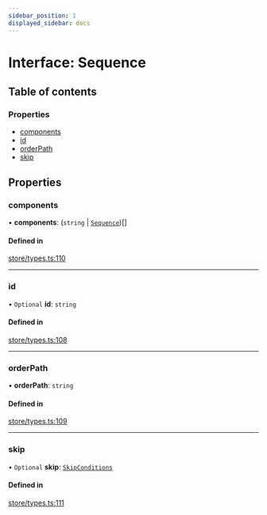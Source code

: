```yaml
---
sidebar_position: 1
displayed_sidebar: docs
---
```


# Interface: Sequence

## Table of contents

### Properties

- [components](Sequence.md#components)
- [id](Sequence.md#id)
- [orderPath](Sequence.md#orderpath)
- [skip](Sequence.md#skip)

## Properties

### components

• **components**: (`string` \| [`Sequence`](Sequence.md))[]

#### Defined in

[store/types.ts:110](https://github.com/revisit-studies/study/blob/4b1bc13/src/store/types.ts#L110)

___

### id

• `Optional` **id**: `string`

#### Defined in

[store/types.ts:108](https://github.com/revisit-studies/study/blob/4b1bc13/src/store/types.ts#L108)

___

### orderPath

• **orderPath**: `string`

#### Defined in

[store/types.ts:109](https://github.com/revisit-studies/study/blob/4b1bc13/src/store/types.ts#L109)

___

### skip

• `Optional` **skip**: [`SkipConditions`](../modules.md#skipconditions)

#### Defined in

[store/types.ts:111](https://github.com/revisit-studies/study/blob/4b1bc13/src/store/types.ts#L111)
